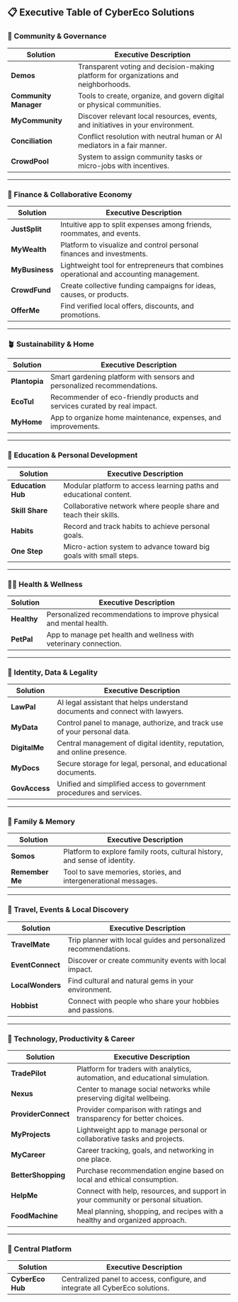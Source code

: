 ## 📋 Executive Table of CyberEco Solutions

### 🔗 Community & Governance

| Solution             | Executive Description                                                               |
| -------------------- | ----------------------------------------------------------------------------------- |
| **Demos**            | Transparent voting and decision-making platform for organizations and neighborhoods. |
| **Community Manager**| Tools to create, organize, and govern digital or physical communities.              |
| **MyCommunity**      | Discover relevant local resources, events, and initiatives in your environment.     |
| **Conciliation**     | Conflict resolution with neutral human or AI mediators in a fair manner.            |
| **CrowdPool**        | System to assign community tasks or micro-jobs with incentives.                     |

---

### 💸 Finance & Collaborative Economy

| Solution       | Executive Description                                                           |
| -------------- | ------------------------------------------------------------------------------- |
| **JustSplit**  | Intuitive app to split expenses among friends, roommates, and events.           |
| **MyWealth**   | Platform to visualize and control personal finances and investments.            |
| **MyBusiness** | Lightweight tool for entrepreneurs that combines operational and accounting management. |
| **CrowdFund**  | Create collective funding campaigns for ideas, causes, or products.             |
| **OfferMe**    | Find verified local offers, discounts, and promotions.                          |

---

### 🪴 Sustainability & Home

| Solution      | Executive Description                                                            |
| ------------- | -------------------------------------------------------------------------------- |
| **Plantopia** | Smart gardening platform with sensors and personalized recommendations.          |
| **EcoTul**    | Recommender of eco-friendly products and services curated by real impact.        |
| **MyHome**    | App to organize home maintenance, expenses, and improvements.                    |

---

### 🧠 Education & Personal Development

| Solution          | Executive Description                                                         |
| ----------------- | ----------------------------------------------------------------------------- |
| **Education Hub** | Modular platform to access learning paths and educational content.            |
| **Skill Share**   | Collaborative network where people share and teach their skills.              |
| **Habits**        | Record and track habits to achieve personal goals.                            |
| **One Step**      | Micro-action system to advance toward big goals with small steps.             |

---

### 🧑‍⚕️ Health & Wellness

| Solution    | Executive Description                                                    |
| ----------- | ------------------------------------------------------------------------ |
| **Healthy** | Personalized recommendations to improve physical and mental health.      |
| **PetPal**  | App to manage pet health and wellness with veterinary connection.        |

---

### 🧬 Identity, Data & Legality

| Solution      | Executive Description                                                           |
| ------------- | ------------------------------------------------------------------------------- |
| **LawPal**    | AI legal assistant that helps understand documents and connect with lawyers.    |
| **MyData**    | Control panel to manage, authorize, and track use of your personal data.        |
| **DigitalMe** | Central management of digital identity, reputation, and online presence.        |
| **MyDocs**    | Secure storage for legal, personal, and educational documents.                  |
| **GovAccess** | Unified and simplified access to government procedures and services.            |

---

### 👥 Family & Memory

| Solution        | Executive Description                                                              |
| --------------- | ---------------------------------------------------------------------------------- |
| **Somos**       | Platform to explore family roots, cultural history, and sense of identity.         |
| **Remember Me** | Tool to save memories, stories, and intergenerational messages.                    |

---

### 🧳 Travel, Events & Local Discovery

| Solution         | Executive Description                                                |
| ---------------- | -------------------------------------------------------------------- |
| **TravelMate**   | Trip planner with local guides and personalized recommendations.     |
| **EventConnect** | Discover or create community events with local impact.               |
| **LocalWonders** | Find cultural and natural gems in your environment.                  |
| **Hobbist**      | Connect with people who share your hobbies and passions.             |

---

### 🚀 Technology, Productivity & Career

| Solution            | Executive Description                                                        |
| ------------------- | ---------------------------------------------------------------------------- |
| **TradePilot**      | Platform for traders with analytics, automation, and educational simulation. |
| **Nexus**           | Center to manage social networks while preserving digital wellbeing.         |
| **ProviderConnect** | Provider comparison with ratings and transparency for better choices.        |
| **MyProjects**      | Lightweight app to manage personal or collaborative tasks and projects.      |
| **MyCareer**        | Career tracking, goals, and networking in one place.                         |
| **BetterShopping**  | Purchase recommendation engine based on local and ethical consumption.       |
| **HelpMe**          | Connect with help, resources, and support in your community or personal situation. |
| **FoodMachine**     | Meal planning, shopping, and recipes with a healthy and organized approach.  |

---

### 🧭 Central Platform

| Solution         | Executive Description                                                             |
| ---------------- | --------------------------------------------------------------------------------- |
| **CyberEco Hub** | Centralized panel to access, configure, and integrate all CyberEco solutions.     |
